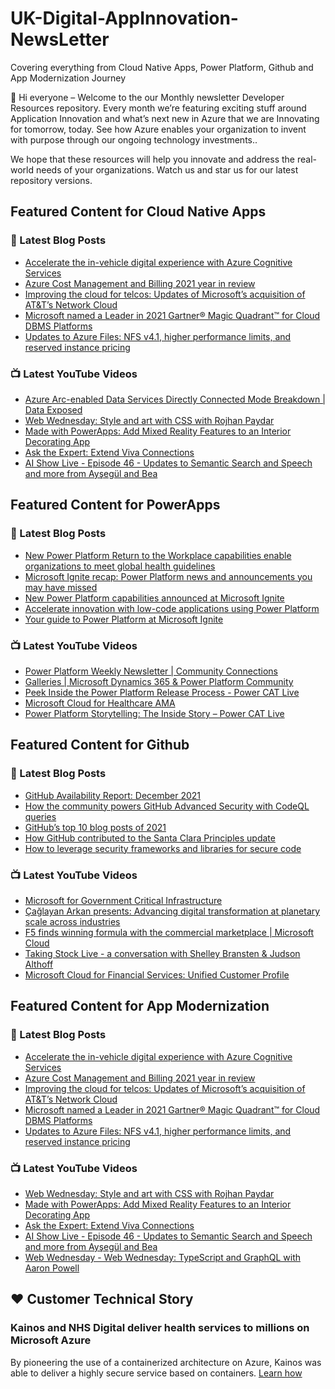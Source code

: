 # UK-Digital-AppInnovation-NewsLetter

Covering everything from Cloud Native Apps, Power Platform, Github and App Modernization Journey

👋 Hi everyone – Welcome to the our Monthly newsletter Developer Resources repository. Every month we’re featuring exciting stuff around Application Innovation and what’s next new in Azure that we are Innovating for tomorrow, today. See how Azure enables your organization to invent with purpose through our ongoing technology investments..


We hope that these resources will help you innovate and address the real-world needs of your organizations. Watch us and star us for our latest repository versions.

## Featured Content for Cloud Native Apps


### 📝 Latest Blog Posts

    
<!-- BLOGCNA:START -->
- [Accelerate the in-vehicle digital experience with Azure Cognitive Services](https://azure.microsoft.com/blog/accelerate-the-invehicle-digital-experience-with-azure-cognitive-services/)
- [Azure Cost Management and Billing 2021 year in review](https://azure.microsoft.com/blog/azure-cost-management-and-billing-2021-year-in-review/)
- [Improving the cloud for telcos: Updates of Microsoft’s acquisition of AT&T’s Network Cloud](https://azure.microsoft.com/blog/improving-the-cloud-for-telcos-updates-of-microsoft-s-acquisition-of-att-s-network-cloud/)
- [Microsoft named a Leader in 2021 Gartner® Magic Quadrant™ for Cloud DBMS Platforms](https://azure.microsoft.com/blog/microsoft-named-a-leader-in-2021-gartner-magic-quadrant-for-cloud-dbms-platforms/)
- [Updates to Azure Files: NFS v4.1, higher performance limits, and reserved instance pricing](https://azure.microsoft.com/blog/updates-to-azure-files-nfs-v41-higher-performance-limits-and-reserved-instance-pricing/)
<!-- BLOGCNA:END -->

### 📺 Latest YouTube Videos

 
<!-- YOUTUBECNA:START -->
- [Azure Arc-enabled Data Services Directly Connected Mode Breakdown | Data Exposed](https://www.youtube.com/watch?v=imxevTNI4hM)
- [Web Wednesday: Style and art with CSS with Rojhan Paydar](https://www.youtube.com/watch?v=oFVfv5TT5Fc)
- [Made with PowerApps: Add Mixed Reality Features to an Interior Decorating App](https://www.youtube.com/watch?v=7B-OUfOWMc8)
- [Ask the Expert: Extend Viva Connections](https://www.youtube.com/watch?v=CeKyZ_FeCjw)
- [AI Show Live - Episode 46 - Updates to Semantic Search and Speech and more from Ayşegül and Bea](https://www.youtube.com/watch?v=W7G5SHPYGxM)
<!-- YOUTUBECNA:END -->

##  Featured Content for PowerApps
### 📝 Latest Blog Posts
<!-- BLOGPOWER:START -->
- [New Power Platform Return to the Workplace capabilities enable organizations to meet global health guidelines](https://cloudblogs.microsoft.com/powerplatform/2021/11/30/new-power-platform-return-to-the-workplace-capabilities-enable-organizations-to-meet-global-health-guidelines/)
- [Microsoft Ignite recap: Power Platform news and announcements you may have missed](https://cloudblogs.microsoft.com/powerplatform/2021/11/18/microsoft-ignite-recap-power-platform-news-and-announcements-you-may-have-missed/)
- [New Power Platform capabilities announced at Microsoft Ignite](https://cloudblogs.microsoft.com/powerplatform/2021/11/02/new-power-platform-capabilities-announced-at-microsoft-ignite/)
- [Accelerate innovation with low-code applications using Power Platform](https://cloudblogs.microsoft.com/powerplatform/2021/11/02/accelerate-innovation-with-low-code-applications-using-power-platform/)
- [Your guide to Power Platform at Microsoft Ignite](https://cloudblogs.microsoft.com/powerplatform/2021/10/26/your-guide-to-power-platform-at-microsoft-ignite/)
<!-- BLOGPOWER:END -->
 ### 📺 Latest YouTube Videos
    
<!-- YOUTUBEPOWER:START -->
- [Power Platform Weekly Newsletter | Community Connections](https://www.youtube.com/watch?v=co1SlC01FIM)
- [Galleries | Microsoft Dynamics 365 &amp; Power Platform Community](https://www.youtube.com/watch?v=4kusXlbqGPA)
- [Peek Inside the Power Platform Release Process - Power CAT Live](https://www.youtube.com/watch?v=F3yrcf8IWRE)
- [Microsoft Cloud for Healthcare AMA](https://www.youtube.com/watch?v=mRj4fIGU7QQ)
- [Power Platform Storytelling: The Inside Story – Power CAT Live](https://www.youtube.com/watch?v=GJHHTMOd398)
<!-- YOUTUBEPOWER:END -->

##  Featured Content for Github
### 📝 Latest Blog Posts
<!-- BLOGGITHUB:START -->
- [GitHub Availability Report: December 2021](https://github.blog/2022-01-05-github-availability-report-december-2021/)
- [How the community powers GitHub Advanced Security with CodeQL queries](https://github.blog/2022-01-05-how-the-community-powers-github-advanced-security-with-codeql-queries/)
- [GitHub’s top 10 blog posts of 2021](https://github.blog/2021-12-28-githubs-top-10-blog-posts-of-2021/)
- [How GitHub contributed to the Santa Clara Principles update](https://github.blog/2021-12-21-how-github-contributed-santa-clara-principles-update/)
- [How to leverage security frameworks and libraries for secure code](https://github.blog/2021-12-20-how-to-leverage-security-frameworks-and-libraries-for-secure-code/)
<!-- BLOGGITHUB:END -->
### 📺 Latest YouTube Videos
<!-- YOUTUBEGITHUB:START -->
- [Microsoft for Government Critical Infrastructure](https://www.youtube.com/watch?v=gjLjRO_m69I)
- [Çağlayan Arkan presents: Advancing digital transformation at planetary scale across industries](https://www.youtube.com/watch?v=rzUL0dzavSM)
- [F5 finds winning formula with the commercial marketplace | Microsoft Cloud](https://www.youtube.com/watch?v=hOt30x-1TDk)
- [Taking Stock Live - a conversation with Shelley Bransten &amp; Judson Althoff](https://www.youtube.com/watch?v=9Mq0q0693gg)
- [Microsoft Cloud for Financial Services: Unified Customer Profile](https://www.youtube.com/watch?v=kAqQ-rdQMpQ)
<!-- YOUTUBEGITHUB:END -->
##  Featured Content for App Modernization
### 📝 Latest Blog Posts
<!-- BLOGAPPMOD:START -->
- [Accelerate the in-vehicle digital experience with Azure Cognitive Services](https://azure.microsoft.com/blog/accelerate-the-invehicle-digital-experience-with-azure-cognitive-services/)
- [Azure Cost Management and Billing 2021 year in review](https://azure.microsoft.com/blog/azure-cost-management-and-billing-2021-year-in-review/)
- [Improving the cloud for telcos: Updates of Microsoft’s acquisition of AT&T’s Network Cloud](https://azure.microsoft.com/blog/improving-the-cloud-for-telcos-updates-of-microsoft-s-acquisition-of-att-s-network-cloud/)
- [Microsoft named a Leader in 2021 Gartner® Magic Quadrant™ for Cloud DBMS Platforms](https://azure.microsoft.com/blog/microsoft-named-a-leader-in-2021-gartner-magic-quadrant-for-cloud-dbms-platforms/)
- [Updates to Azure Files: NFS v4.1, higher performance limits, and reserved instance pricing](https://azure.microsoft.com/blog/updates-to-azure-files-nfs-v41-higher-performance-limits-and-reserved-instance-pricing/)
<!-- BLOGAPPMOD:END -->
### 📺 Latest YouTube Videos
<!-- YOUTUBEAPPMOD:START -->
- [Web Wednesday: Style and art with CSS with Rojhan Paydar](https://www.youtube.com/watch?v=oFVfv5TT5Fc)
- [Made with PowerApps: Add Mixed Reality Features to an Interior Decorating App](https://www.youtube.com/watch?v=7B-OUfOWMc8)
- [Ask the Expert: Extend Viva Connections](https://www.youtube.com/watch?v=CeKyZ_FeCjw)
- [AI Show Live - Episode 46 - Updates to Semantic Search and Speech and more from Ayşegül and Bea](https://www.youtube.com/watch?v=W7G5SHPYGxM)
- [Web Wednesday - Web Wednesday: TypeScript and GraphQL with Aaron Powell](https://www.youtube.com/watch?v=WjFspnutTtI)
<!-- YOUTUBEAPPMOD:END -->


## ♥️ Customer Technical Story 

### Kainos and NHS Digital deliver health services to millions on Microsoft Azure

By pioneering the use of a containerized architecture on Azure, Kainos was able to deliver a highly secure service based on containers. [Learn how](https://customers.microsoft.com/en-us/story/1368348549535774520-kainos-and-nhs-digital-deliver-health-services-to-millions-on-microsoft-azure)

